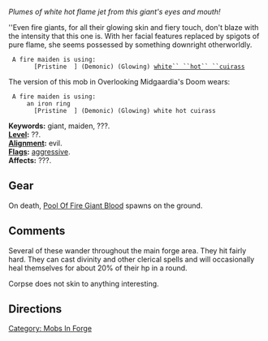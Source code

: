 *Plumes of white hot flame jet from this giant's eyes and mouth!*

''Even fire giants, for all their glowing skin and fiery touch, don't
blaze with the intensity that this one is. With her facial features
replaced by spigots of pure flame, she seems possessed by something
downright otherworldly.

` A fire maiden is using:`  
` `<worn on body>`      [Pristine  ] (Demonic) (Glowing) `[`white`` ``hot`` ``cuirass`](White_Hot_Cuirass "wikilink")

The version of this mob in Overlooking Midgaardia's Doom wears:

` A fire maiden is using:`  
` `<worn on finger>`    an iron ring`  
` `<worn on body>`      [Pristine  ] (Demonic) (Glowing) white hot cuirass`

**Keywords:** giant, maiden, ???.  
**[Level](Level "wikilink"):** ??.  
**[Alignment](Alignment "wikilink"):** evil.  
**[Flags](:Category:_Mob_Types "wikilink"):**
[aggressive](Aggressive_Mobs "wikilink").  
**Affects:** ???.  

## Gear

On death, [Pool Of Fire Giant
Blood](Pool_Of_Fire_Giant_Blood "wikilink") spawns on the ground.

## Comments

Several of these wander throughout the main forge area. They hit fairly
hard. They can cast divinity and other clerical spells and will
occasionally heal themselves for about 20% of their hp in a round.

Corpse does not skin to anything interesting.

## Directions

[Category: Mobs In Forge](Category:_Mobs_In_Forge "wikilink")
